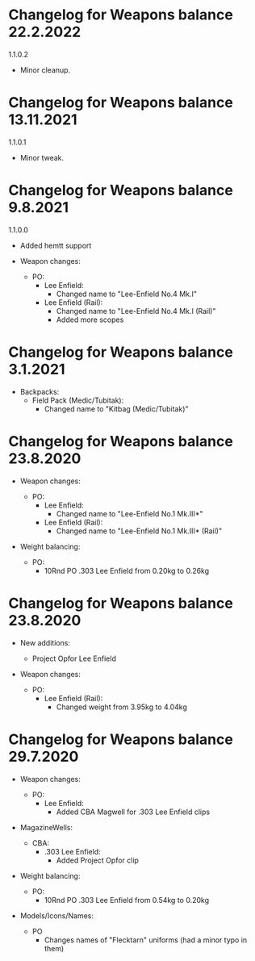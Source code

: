 # Changelog for Weapons balance 22.2.2022

1.1.0.2
- Minor cleanup.

# Changelog for Weapons balance 13.11.2021

1.1.0.1
- Minor tweak.

# Changelog for Weapons balance 9.8.2021

1.1.0.0
- Added hemtt support

- Weapon changes:
    - PO:
        - Lee Enfield:
            - Changed name to "Lee-Enfield No.4 Mk.I"
        - Lee Enfield (Rail):
            - Changed name to "Lee-Enfield No.4 Mk.I (Rail)"
            - Added more scopes


# Changelog for Weapons balance 3.1.2021

- Backpacks:
    - Field Pack (Medic/Tubitak):
        - Changed name to "Kitbag (Medic/Tubitak)"

# Changelog for Weapons balance 23.8.2020

- Weapon changes:
    - PO:
        - Lee Enfield:
            - Changed name to "Lee-Enfield No.1 Mk.III*"
        - Lee Enfield (Rail):
            - Changed name to "Lee-Enfield No.1 Mk.III* (Rail)"

- Weight balancing:
    - PO:
        - 10Rnd PO .303 Lee Enfield from 0.20kg to 0.26kg

# Changelog for Weapons balance 23.8.2020

- New additions:
    - Project Opfor Lee Enfield

- Weapon changes:
    - PO:
        - Lee Enfield (Rail):
            - Changed weight from 3.95kg to 4.04kg

# Changelog for Weapons balance 29.7.2020

- Weapon changes:
    - PO:
        - Lee Enfield:
            - Added CBA Magwell for .303 Lee Enfield clips

- MagazineWells:
    - CBA:
        - .303 Lee Enfield:
            - Added Project Opfor clip

- Weight balancing:
    - PO:
        - 10Rnd PO .303 Lee Enfield from 0.54kg to 0.20kg

- Models/Icons/Names:
    - PO
        - Changes names of "Flecktarn" uniforms (had a minor typo in them)
